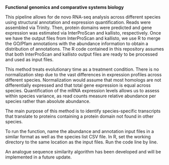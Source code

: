 **Functional genomics and comparative systems biology**



This pipeline allows for de novo RNA-seq analysis across different species using structural annotation and expression quantification. Reads were assembled via Trinity. Then, protein domains were predicted and gene expression was estimated via InterProScan and kallisto, respectively. Once we have the output files from InterProScan and kallisto, we use R to merge the GO/Pfam annotations with the abundance information to obtain a distribution of annotations. The R code contained in this repository assumes that both InterProScan and kallisto output files are ready to be processed and used as input files.



This method treats evolutionary time as a treatment condition. There is no normalization step due to the vast differences in expression profiles across different species. Normalization would assume that most homologs are not differentially expressed and that total gene expression is equal across species. Quantification of the mRNA expression levels allows us to assess within species variance, as read counts measure relative abundance per species rather than absolute abundance.



The main purpose of this method is to identify species-specific transcripts that translate to proteins containing a protein domain not found in other species.



To run the function, name the abundance and annotation input files in a similar format as well as the species list CSV file. In R, set the working directory to the same location as the input files. Run the code line by line.



An analogue sequence similarity algorithm has been developed and will be implemented in a future update.